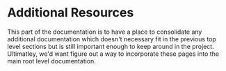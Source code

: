 # Additional Resources

This part of the documentation is to have a place to consolidate any additional documentation which doesn't necessary fit in the previous top level sections but is still important enough to keep around in the project.  Ultimatley, we'd want figure out a way to incorporate these pages into the main root level documentation.